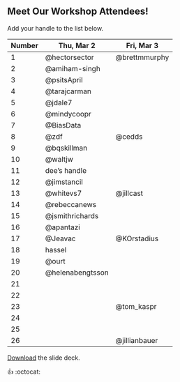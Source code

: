 ## Meet Our Workshop Attendees!

Add your handle to the list below.

| Number | Thu, Mar 2       | Fri, Mar 3 |
|--------|------------------|------------|
| 1      | @hectorsector    |@brettmmurphy       |
| 2      | @amiham-singh    |            |
| 3      | @psitsApril      |            |
| 4      | @tarajcarman     |            |
| 5      | @jdale7          |            |
| 6      | @mindycoopr      |            |
| 7      | @BiasData        |            |
| 8      | @zdf             | @cedds     |
| 9      | @bqskillman      |            |
| 10     | @waltjw          |            |
| 11     | dee’s handle     |            |
| 12     | @jimstancil      |            |
| 13     | @whitevs7        | @jillcast  |
| 14     | @rebeccanews     |            |
| 15     | @jsmithrichards  |            |
| 16     | @apantazi        |            |
| 17     | @Jeavac          | @KOrstadius|
| 18     | hassel           |            |
| 19     | @ourt            |            |
| 20     | @helenabengtsson |            |
| 21     |                  |            |
| 22     |                  |            |
| 23     |                  | @tom_kaspr           |
| 24     |                  |            |
| 25     |                  |            |
| 26     |                  | @jillianbauer |

[Download](nicar.pdf) the slide deck.

:+1: :octocat:
